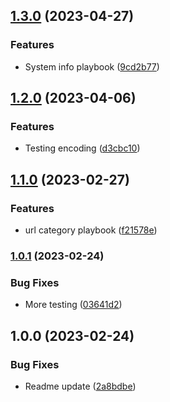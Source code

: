 ## [1.3.0](https://github.com/jamesholland-uk/playground/compare/v1.2.0...v1.3.0) (2023-04-27)


### Features

* System info playbook ([9cd2b77](https://github.com/jamesholland-uk/playground/commit/9cd2b77784e6b36591a585c8fa5b17d7b60c9dce))

## [1.2.0](https://github.com/jamesholland-uk/playground/compare/v1.1.0...v1.2.0) (2023-04-06)


### Features

* Testing encoding ([d3cbc10](https://github.com/jamesholland-uk/playground/commit/d3cbc1007908530888200a268b00dabf329a7823))

## [1.1.0](https://github.com/jamesholland-uk/playground/compare/v1.0.1...v1.1.0) (2023-02-27)


### Features

* url category playbook ([f21578e](https://github.com/jamesholland-uk/playground/commit/f21578e42fc9f5c8ee3f0a1982591665aa6253ae))

### [1.0.1](https://github.com/jamesholland-uk/playground/compare/v1.0.0...v1.0.1) (2023-02-24)


### Bug Fixes

* More testing ([03641d2](https://github.com/jamesholland-uk/playground/commit/03641d20d9a9c8a9567971374b07311c44973871))

## 1.0.0 (2023-02-24)


### Bug Fixes

* Readme update ([2a8bdbe](https://github.com/jamesholland-uk/playground/commit/2a8bdbe171da6f211a32fccb4018d048dc70ee07))
